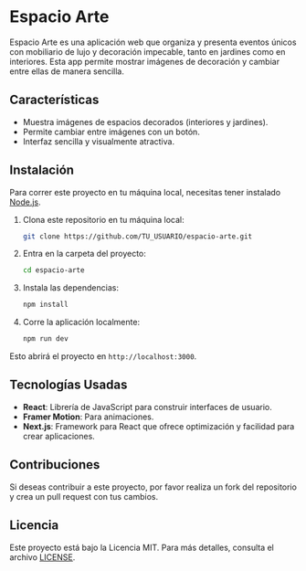 # Espacio Arte

Espacio Arte es una aplicación web que organiza y presenta eventos únicos con mobiliario de lujo y decoración impecable, tanto en jardines como en interiores. Esta app permite mostrar imágenes de decoración y cambiar entre ellas de manera sencilla.

## Características

- Muestra imágenes de espacios decorados (interiores y jardines).
- Permite cambiar entre imágenes con un botón.
- Interfaz sencilla y visualmente atractiva.
  
## Instalación

Para correr este proyecto en tu máquina local, necesitas tener instalado [Node.js](https://nodejs.org/). 

1. Clona este repositorio en tu máquina local:
    ```bash
    git clone https://github.com/TU_USUARIO/espacio-arte.git
    ```

2. Entra en la carpeta del proyecto:
    ```bash
    cd espacio-arte
    ```

3. Instala las dependencias:
    ```bash
    npm install
    ```

4. Corre la aplicación localmente:
    ```bash
    npm run dev
    ```

Esto abrirá el proyecto en `http://localhost:3000`.

## Tecnologías Usadas

- **React**: Librería de JavaScript para construir interfaces de usuario.
- **Framer Motion**: Para animaciones.
- **Next.js**: Framework para React que ofrece optimización y facilidad para crear aplicaciones.
  
## Contribuciones

Si deseas contribuir a este proyecto, por favor realiza un fork del repositorio y crea un pull request con tus cambios.

## Licencia

Este proyecto está bajo la Licencia MIT. Para más detalles, consulta el archivo [LICENSE](LICENSE).
